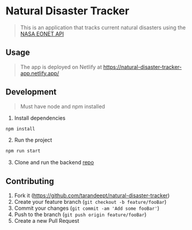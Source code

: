 # Natural Disaster Tracker

> This is an application that tracks current natural disasters using the [NASA EONET API](https://eonet.sci.gsfc.nasa.gov/docs/v3)

## Usage
> The app is deployed on Netlify at https://natural-disaster-tracker-app.netlify.app/

## Development
> Must have node and npm installed

1. Install dependencies
```sh
npm install
```

2. Run the project
```sh
npm run start
```

3. Clone and run the backend [repo](https://github.com/tarandeept/natural-disaster-tracker-backend)

## Contributing
1. Fork it (<https://github.com/tarandeept/natural-disaster-tracker>)
2. Create your feature branch (`git checkout -b feature/fooBar`)
3. Commit your changes (`git commit -am 'Add some fooBar'`)
4. Push to the branch (`git push origin feature/fooBar`)
5. Create a new Pull Request